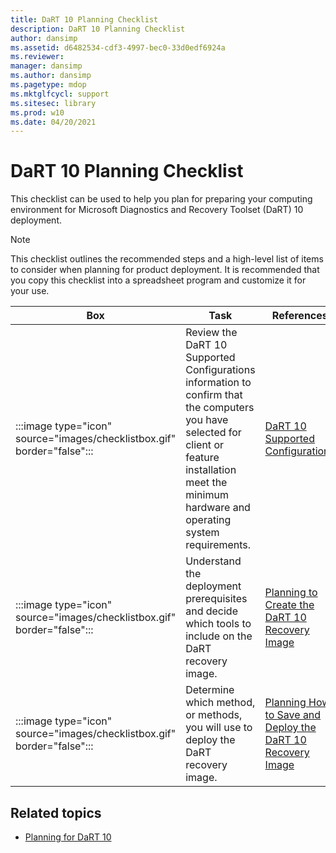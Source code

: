 ```yaml
---
title: DaRT 10 Planning Checklist
description: DaRT 10 Planning Checklist
author: dansimp
ms.assetid: d6482534-cdf3-4997-bec0-33d0edf6924a
ms.reviewer: 
manager: dansimp
ms.author: dansimp
ms.pagetype: mdop
ms.mktglfcycl: support
ms.sitesec: library
ms.prod: w10
ms.date: 04/20/2021
---
```


# DaRT 10 Planning Checklist

This checklist can be used to help you plan for preparing your computing environment for Microsoft Diagnostics and Recovery Toolset (DaRT) 10 deployment.

> [!NOTE]
> This checklist outlines the recommended steps and a high-level list of items to consider when planning for product deployment. It is recommended that you copy this checklist into a spreadsheet program and customize it for your use.

| Box | Task | References |
| --- | ---- | ---------- |
| :::image type="icon" source="images/checklistbox.gif" border="false"::: | Review the DaRT 10 Supported Configurations information to confirm that the computers you have selected for client or feature installation meet the minimum hardware and operating system requirements. | [DaRT 10 Supported Configurations](dart-10-supported-configurations.md) |
| :::image type="icon" source="images/checklistbox.gif" border="false"::: | Understand the deployment prerequisites and decide which tools to include on the DaRT recovery image. | [Planning to Create the DaRT 10 Recovery Image](planning-to-create-the-dart-10-recovery-image.md) |
| :::image type="icon" source="images/checklistbox.gif" border="false"::: | Determine which method, or methods, you will use to deploy the DaRT recovery image. | [Planning How to Save and Deploy the DaRT 10 Recovery Image](planning-how-to-save-and-deploy-the-dart-10-recovery-image.md) |

## Related topics

- [Planning for DaRT 10](planning-for-dart-10.md)

